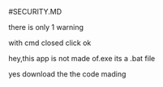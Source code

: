 #SECURITY.MD

there is only 1 warning

with cmd closed click ok

hey,this app is not made of.exe its a .bat file

yes download the the code mading
